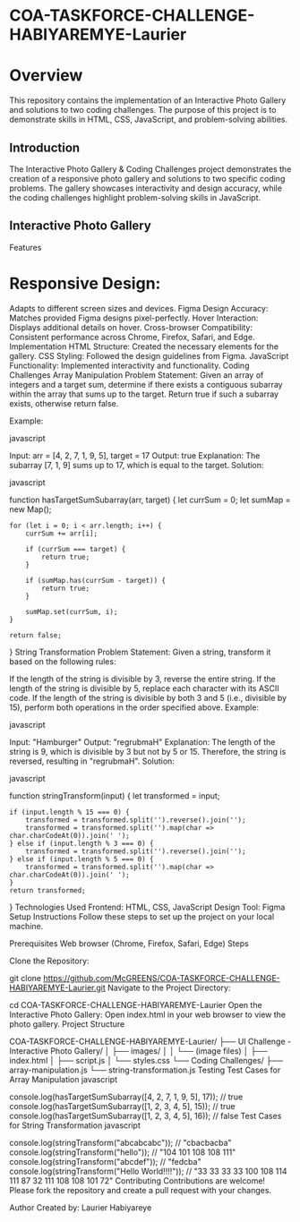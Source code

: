 # COA-TASKFORCE-CHALLENGE-HABIYAREMYE-Laurier

# Overview
This repository contains the implementation of an Interactive Photo Gallery and solutions to two coding challenges. The purpose of this project is to demonstrate skills in HTML, CSS, JavaScript, and problem-solving abilities.


## Introduction
The Interactive Photo Gallery & Coding Challenges project demonstrates the creation of a responsive photo gallery and solutions to two specific coding problems. The gallery showcases interactivity and design accuracy, while the coding challenges highlight problem-solving skills in JavaScript.

## Interactive Photo Gallery
Features
# Responsive Design: 
Adapts to different screen sizes and devices.
Figma Design Accuracy: Matches provided Figma designs pixel-perfectly.
Hover Interaction: Displays additional details on hover.
Cross-browser Compatibility: Consistent performance across Chrome, Firefox, Safari, and Edge.
Implementation
HTML Structure: Created the necessary elements for the gallery.
CSS Styling: Followed the design guidelines from Figma.
JavaScript Functionality: Implemented interactivity and functionality.
Coding Challenges
Array Manipulation
Problem Statement: Given an array of integers and a target sum, determine if there exists a contiguous subarray within the array that sums up to the target. Return true if such a subarray exists, otherwise return false.

Example:

javascript

Input: arr = [4, 2, 7, 1, 9, 5], target = 17
Output: true
Explanation: The subarray [7, 1, 9] sums up to 17, which is equal to the target.
Solution:

javascript

function hasTargetSumSubarray(arr, target) {
    let currSum = 0;
    let sumMap = new Map();

    for (let i = 0; i < arr.length; i++) {
        currSum += arr[i];

        if (currSum === target) {
            return true;
        }

        if (sumMap.has(currSum - target)) {
            return true;
        }

        sumMap.set(currSum, i);
    }

    return false;
}
String Transformation
Problem Statement: Given a string, transform it based on the following rules:

If the length of the string is divisible by 3, reverse the entire string.
If the length of the string is divisible by 5, replace each character with its ASCII code.
If the length of the string is divisible by both 3 and 5 (i.e., divisible by 15), perform both operations in the order specified above.
Example:

javascript

Input: "Hamburger"
Output: "regrubmaH"
Explanation: The length of the string is 9, which is divisible by 3 but not by 5 or 15. Therefore, the string is reversed, resulting in "regrubmaH".
Solution:


javascript

function stringTransform(input) {
    let transformed = input;

    if (input.length % 15 === 0) {
        transformed = transformed.split('').reverse().join('');
        transformed = transformed.split('').map(char => char.charCodeAt(0)).join(' ');
    } else if (input.length % 3 === 0) {
        transformed = transformed.split('').reverse().join('');
    } else if (input.length % 5 === 0) {
        transformed = transformed.split('').map(char => char.charCodeAt(0)).join(' ');
    }
    return transformed;
}
Technologies Used
Frontend: HTML, CSS, JavaScript
Design Tool: Figma
Setup Instructions
Follow these steps to set up the project on your local machine.

Prerequisites
Web browser (Chrome, Firefox, Safari, Edge)
Steps


Clone the Repository:

git clone https://github.com/McGREENS/COA-TASKFORCE-CHALLENGE-HABIYAREMYE-Laurier.git
Navigate to the Project Directory:



cd COA-TASKFORCE-CHALLENGE-HABIYAREMYE-Laurier
Open the Interactive Photo Gallery:
Open index.html in your web browser to view the photo gallery.
Project Structure



COA-TASKFORCE-CHALLENGE-HABIYAREMYE-Laurier/
├── UI Challenge - Interactive Photo Gallery/
│   ├── images/
│   │   └── (image files)
│   ├── index.html
│   ├── script.js
│   └── styles.css
└── Coding Challenges/
    ├── array-manipulation.js
    └── string-transformation.js
Testing
Test Cases for Array Manipulation
javascript


console.log(hasTargetSumSubarray([4, 2, 7, 1, 9, 5], 17)); // true
console.log(hasTargetSumSubarray([1, 2, 3, 4, 5], 15)); // true
console.log(hasTargetSumSubarray([1, 2, 3, 4, 5], 16)); // false
Test Cases for String Transformation
javascript


console.log(stringTransform("abcabcabc")); // "cbacbacba"
console.log(stringTransform("hello")); // "104 101 108 108 111"
console.log(stringTransform("abcdef")); // "fedcba"
console.log(stringTransform("Hello World!!!!")); // "33 33 33 33 100 108 114 111 87 32 111 108 108 101 72"
Contributing
Contributions are welcome! Please fork the repository and create a pull request with your changes.

Author
Created by: Laurier Habiyareye

